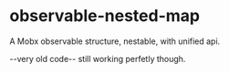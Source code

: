 # observable-nested-map
A Mobx observable structure, nestable, with unified api.

--very old code-- still working perfetly though.
